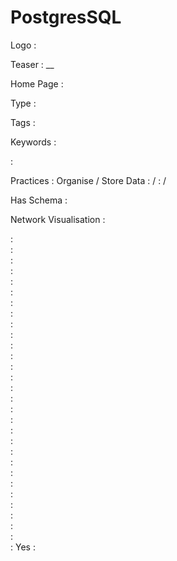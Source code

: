 # PostgresSQL

Logo
:   ![]()

Teaser
:   __

Home Page
:   

Type
:   

Tags
:   

Keywords
:   

:   

Practices
:   Organise / Store Data
:    / 
:    / 

Has Schema
:   

Network Visualisation
:   


:   
:   
:   
:   
:   
:   
:   
:   
:   
:   
:   
:   
:   
:   
:   
:   
:   
:   
:   
:   
:   
:   
:   
:   
:   
:   
:   
:   
:   
:   Yes
:   
